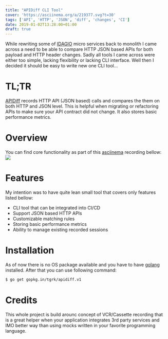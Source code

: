 ```yaml
---
title: "APIDiff CLI Tool"
cover: 'https://asciinema.org/a/219377.svg?t=30'
tags: ['API', 'HTTP', 'JSON', 'diff', 'changes', 'CI']
date: 2019-01-02T13:28:00+01:00
draft: true
---
```


While rewriting some of [IDAGIO](https://asciinema.org) micro services back to monolith I came across a need to be able to compare HTTP JSON based APIs for both payload and HTTP header changes. Sadly all tools I came across were either too simple, lacking flexibility or lacking CLI interface. Well then I decided it should be easy to write new one CLI tool...

<!--more-->

# TL;TR

[APIDiff](https://github.com/tgrk/apidiff) records HTTP API (JSON based) calls and compares the them on both HTTP and JSON level. This is helpful when migrating or refactoring APIs to make sure your API contract did not change. It also stores basic performance metrics.

# Overview

You can find core functionality as part of this [asciinema](https://asciinema.org) recording bellow:
[![](https://asciinema.org/a/219377.svg)](https://asciinema.org/a/219377)

# Features

My intention was to have quite lean small tool that covers only features listed bellow:

* CLI tool that can be integrated into CI/CD
* Support JSON based HTTP APIs
* Customizable matching rules
* Storing basic performance metrics
* Ability to manage existing recorded sessions

# Installation

As of now there is no OS package available and you have to have [golang](https://golang.org/doc/install) installed. After that you can use following command:
```bash
$ go get gopkg.in/tgrk/apidiff.v1
```

# Credits

This whole project is build arounc concept of VCR/Cassette recording that is a great helper when your application integrates 3rd party services and IMO better way than using mocks written in your favorite programming language.
